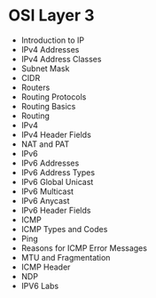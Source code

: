 # OSI Layer 3

* Introduction to IP
* IPv4 Addresses
* IPv4 Address Classes
* Subnet Mask
* CIDR
* Routers
* Routing Protocols
* Routing Basics
* Routing
* IPv4
* IPv4 Header Fields
* NAT and PAT
* IPv6
* IPv6 Addresses
* IPv6 Address Types
* IPv6 Global Unicast
* IPv6 Multicast
* IPv6 Anycast
* IPv6 Header Fields
* ICMP
* ICMP Types and Codes
* Ping
* Reasons for ICMP Error Messages
* MTU and Fragmentation
* ICMP Header
* NDP
* IPV6 Labs




